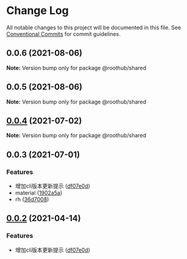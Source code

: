 # Change Log

All notable changes to this project will be documented in this file.
See [Conventional Commits](https://conventionalcommits.org) for commit guidelines.

## 0.0.6 (2021-08-06)

**Note:** Version bump only for package @roothub/shared





## 0.0.5 (2021-08-06)

**Note:** Version bump only for package @roothub/shared





## [0.0.4](http://gitlab.bighome360.com/frontend/rh/rh.js/compare/@roothub/shared@0.0.3...@roothub/shared@0.0.4) (2021-07-02)

**Note:** Version bump only for package @roothub/shared





## 0.0.3 (2021-07-01)


### Features

* 增加cli版本更新提示 ([df07e0d](http://gitlab.bighome360.com/frontend/rh/rh.js/commit/df07e0d38dc645d2528f9387a89587c0f29165f3))
* material ([1902a5a](http://gitlab.bighome360.com/frontend/rh/rh.js/commit/1902a5a3b395fda3b1fba07d4e654e4eb829ac7f))
* rh ([36d7008](http://gitlab.bighome360.com/frontend/rh/rh.js/commit/36d7008139e96decb8cb90716b6585e581dd9f2f))






## [0.0.2](http://gitlab.bighome360.com/frontend/rh/rh.js/compare/@rh/shared@0.0.1...@rh/shared@0.0.2) (2021-04-14)


### Features

* 增加cli版本更新提示 ([df07e0d](http://gitlab.bighome360.com/frontend/rh/rh.js/commit/df07e0d38dc645d2528f9387a89587c0f29165f3))
